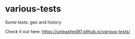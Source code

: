 # various-tests

Some tests: geo and history

Check it out here: https://unleashed97.github.io/various-tests/
